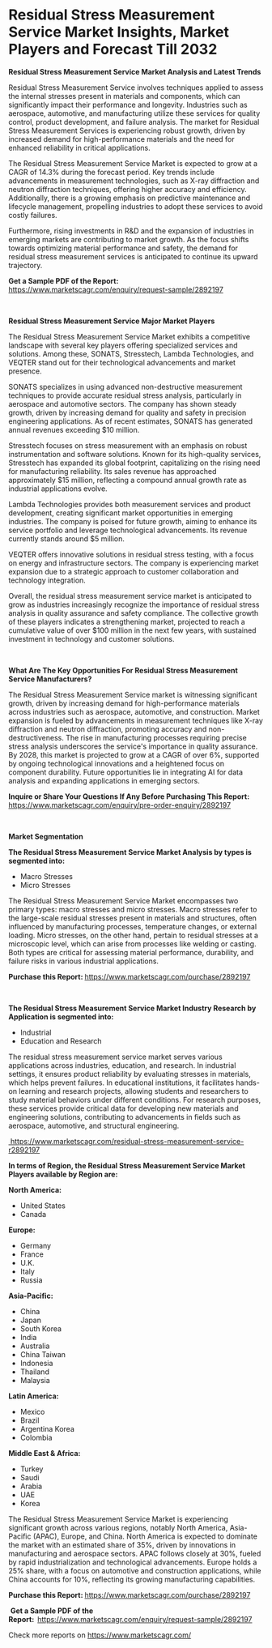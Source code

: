 <p><h1>Residual Stress Measurement Service Market Insights, Market Players and Forecast Till 2032</h1></p><p><strong>Residual Stress Measurement Service Market Analysis and Latest Trends</strong></p>
<p><p>Residual Stress Measurement Service involves techniques applied to assess the internal stresses present in materials and components, which can significantly impact their performance and longevity. Industries such as aerospace, automotive, and manufacturing utilize these services for quality control, product development, and failure analysis. The market for Residual Stress Measurement Services is experiencing robust growth, driven by increased demand for high-performance materials and the need for enhanced reliability in critical applications. </p><p>The Residual Stress Measurement Service Market is expected to grow at a CAGR of 14.3% during the forecast period. Key trends include advancements in measurement technologies, such as X-ray diffraction and neutron diffraction techniques, offering higher accuracy and efficiency. Additionally, there is a growing emphasis on predictive maintenance and lifecycle management, propelling industries to adopt these services to avoid costly failures. </p><p>Furthermore, rising investments in R&D and the expansion of industries in emerging markets are contributing to market growth. As the focus shifts towards optimizing material performance and safety, the demand for residual stress measurement services is anticipated to continue its upward trajectory.</p></p>
<p><strong>Get a Sample PDF of the Report:&nbsp;</strong> <a href="https://www.marketscagr.com/enquiry/request-sample/2892197?utm_campaign=3460&utm_medium=2&utm_source=Github&utm_content=ia&utm_term=15032025&utm_id=residual-stress-measurement-service">https://www.marketscagr.com/enquiry/request-sample/2892197</a></p>
<p>&nbsp;</p>
<p><strong>Residual Stress Measurement Service Major Market Players</strong></p>
<p><p>The Residual Stress Measurement Service Market exhibits a competitive landscape with several key players offering specialized services and solutions. Among these, SONATS, Stresstech, Lambda Technologies, and VEQTER stand out for their technological advancements and market presence.</p><p>SONATS specializes in using advanced non-destructive measurement techniques to provide accurate residual stress analysis, particularly in aerospace and automotive sectors. The company has shown steady growth, driven by increasing demand for quality and safety in precision engineering applications. As of recent estimates, SONATS has generated annual revenues exceeding $10 million.</p><p>Stresstech focuses on stress measurement with an emphasis on robust instrumentation and software solutions. Known for its high-quality services, Stresstech has expanded its global footprint, capitalizing on the rising need for manufacturing reliability. Its sales revenue has approached approximately $15 million, reflecting a compound annual growth rate as industrial applications evolve.</p><p>Lambda Technologies provides both measurement services and product development, creating significant market opportunities in emerging industries. The company is poised for future growth, aiming to enhance its service portfolio and leverage technological advancements. Its revenue currently stands around $5 million.</p><p>VEQTER offers innovative solutions in residual stress testing, with a focus on energy and infrastructure sectors. The company is experiencing market expansion due to a strategic approach to customer collaboration and technology integration. </p><p>Overall, the residual stress measurement service market is anticipated to grow as industries increasingly recognize the importance of residual stress analysis in quality assurance and safety compliance. The collective growth of these players indicates a strengthening market, projected to reach a cumulative value of over $100 million in the next few years, with sustained investment in technology and customer solutions.</p></p>
<p>&nbsp;</p>
<p><strong>What Are The Key Opportunities For Residual Stress Measurement Service Manufacturers?</strong></p>
<p><p>The Residual Stress Measurement Service market is witnessing significant growth, driven by increasing demand for high-performance materials across industries such as aerospace, automotive, and construction. Market expansion is fueled by advancements in measurement techniques like X-ray diffraction and neutron diffraction, promoting accuracy and non-destructiveness. The rise in manufacturing processes requiring precise stress analysis underscores the service's importance in quality assurance. By 2028, this market is projected to grow at a CAGR of over 6%, supported by ongoing technological innovations and a heightened focus on component durability. Future opportunities lie in integrating AI for data analysis and expanding applications in emerging sectors.</p></p>
<p><strong>Inquire or Share Your Questions If Any Before Purchasing This Report:</strong> <a href="https://www.marketscagr.com/enquiry/pre-order-enquiry/2892197?utm_campaign=3460&utm_medium=2&utm_source=Github&utm_content=ia&utm_term=15032025&utm_id=residual-stress-measurement-service">https://www.marketscagr.com/enquiry/pre-order-enquiry/2892197</a></p>
<p>&nbsp;</p>
<p><strong>Market Segmentation</strong></p>
<p><strong>The Residual Stress Measurement Service Market Analysis by types is segmented into:</strong></p>
<p><ul><li>Macro Stresses</li><li>Micro Stresses</li></ul></p>
<p><p>The Residual Stress Measurement Service Market encompasses two primary types: macro stresses and micro stresses. Macro stresses refer to the large-scale residual stresses present in materials and structures, often influenced by manufacturing processes, temperature changes, or external loading. Micro stresses, on the other hand, pertain to residual stresses at a microscopic level, which can arise from processes like welding or casting. Both types are critical for assessing material performance, durability, and failure risks in various industrial applications.</p></p>
<p><strong>Purchase this Report:&nbsp;</strong><a href="https://www.marketscagr.com/purchase/2892197?utm_campaign=3460&utm_medium=2&utm_source=Github&utm_content=ia&utm_term=15032025&utm_id=residual-stress-measurement-service">https://www.marketscagr.com/purchase/2892197</a></p>
<p>&nbsp;</p>
<p><strong>The Residual Stress Measurement Service Market Industry Research by Application is segmented into:</strong></p>
<p><ul><li>Industrial</li><li>Education and Research</li></ul></p>
<p><p>The residual stress measurement service market serves various applications across industries, education, and research. In industrial settings, it ensures product reliability by evaluating stresses in materials, which helps prevent failures. In educational institutions, it facilitates hands-on learning and research projects, allowing students and researchers to study material behaviors under different conditions. For research purposes, these services provide critical data for developing new materials and engineering solutions, contributing to advancements in fields such as aerospace, automotive, and structural engineering.</p></p>
<p><a href="https://www.marketscagr.com/residual-stress-measurement-service-r2892197?utm_campaign=3460&utm_medium=2&utm_source=Github&utm_content=ia&utm_term=15032025&utm_id=residual-stress-measurement-service">&nbsp;https://www.marketscagr.com/residual-stress-measurement-service-r2892197</a></p>
<p><strong>In terms of Region, the Residual Stress Measurement Service Market Players available by Region are:</strong></p>
<p>
    <p> <strong> North America: </strong>
        <ul>
            <li>United States</li>
            <li>Canada</li>
        </ul>
        </p> 
    <p> <strong> Europe: </strong>
        <ul>
            <li>Germany</li>
            <li>France</li>
            <li>U.K.</li>
            <li>Italy</li>
            <li>Russia</li>
        </ul>
        </p> 
    <p> <strong> Asia-Pacific: </strong>
        <ul>
            <li>China</li>
            <li>Japan</li>
            <li>South Korea</li>
            <li>India</li>
            <li>Australia</li>
            <li>China Taiwan</li>
            <li>Indonesia</li>
            <li>Thailand</li>
            <li>Malaysia</li>
        </ul>
        </p> 
    <p> <strong> Latin America: </strong>
        <ul>
            <li>Mexico</li>
            <li>Brazil</li>
            <li>Argentina Korea</li>
            <li>Colombia</li>
        </ul>
        </p> 
    <p> <strong> Middle East & Africa: </strong>
        <ul>
            <li>Turkey</li>
            <li>Saudi</li>
            <li>Arabia</li>
            <li>UAE</li>
            <li>Korea</li>
        </ul>
    </p>
    </p>
<p><p>The Residual Stress Measurement Service Market is experiencing significant growth across various regions, notably North America, Asia-Pacific (APAC), Europe, and China. North America is expected to dominate the market with an estimated share of 35%, driven by innovations in manufacturing and aerospace sectors. APAC follows closely at 30%, fueled by rapid industrialization and technological advancements. Europe holds a 25% share, with a focus on automotive and construction applications, while China accounts for 10%, reflecting its growing manufacturing capabilities.</p></p>
<p><strong>Purchase this Report: </strong><a href="https://www.marketscagr.com/purchase/2892197?utm_campaign=3460&utm_medium=2&utm_source=Github&utm_content=ia&utm_term=15032025&utm_id=residual-stress-measurement-service">https://www.marketscagr.com/purchase/2892197</a></p>
<p>&nbsp;<strong>Get a Sample PDF of the Report:&nbsp;&nbsp;</strong><a href="https://www.marketscagr.com/enquiry/request-sample/2892197?utm_campaign=3460&utm_medium=2&utm_source=Github&utm_content=ia&utm_term=15032025&utm_id=residual-stress-measurement-service">https://www.marketscagr.com/enquiry/request-sample/2892197</a></p>
<p><strong></strong></p>
<p>Check more reports on <a href="https://www.marketscagr.com/?utm_campaign=3460&utm_medium=2&utm_source=Github&utm_content=ia&utm_term=15032025&utm_id=residual-stress-measurement-service">https://www.marketscagr.com/</a></p>